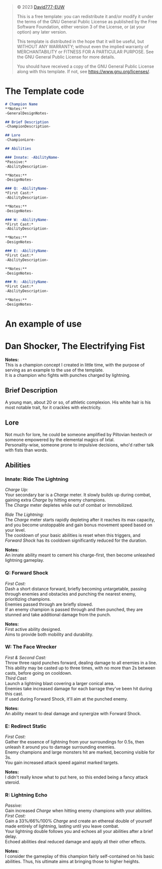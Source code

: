 > © 2023 [David777-EUW](https://github.com/David777-EUW)
> 
> This is a free template: you can redistribute it and/or modify it under the terms of the GNU General Public License as published by the Free Software Foundation, either version 3 of the License, or (at your option) any later version.
> 
> This template is distributed in the hope that it will be useful, but WITHOUT ANY WARRANTY; without even the implied warranty of MERCHANTABILITY or FITNESS FOR A PARTICULAR PURPOSE. See the GNU General Public License for more details.
> 
> You should have received a copy of the GNU General Public License along with this template. If not, see <https://www.gnu.org/licenses/>.


# The Template code
```Markdown
# Champion Name
**Notes:**  
-GeneralDesignNotes-

## Brief Description
-ChampionDescription-

## Lore
-ChampionLore-

## Abilities

### Innate: -AbilityName-
*Passive:*  
-AbilityDescription-

**Notes:**  
-DesignNotes-

### Q: -AbilityName-
*First Cast:*  
-AbilityDescription-

**Notes:**  
-DesignNotes-

### W: -AbilityName-
*First Cast:*  
-AbilityDescription-

**Notes:**  
-DesignNotes-

### E: -AbilityName-
*First Cast:*  
-AbilityDescription-

**Notes:**  
-DesignNotes-

### R: -AbilityName-
*First Cast:*  
-AbilityDescription-

**Notes:**  
-DesignNotes-
```

# An example of use

# Dan Shocker, The Electrifying Fist
**Notes:**  
This is a champion concept I created in little time, with the purpose of serving as an example to the use of the template.  
It is a champion who fights with punches charged by lightning.

## Brief Description
A young man, about 20 or so, of athletic complexion. His white hair is his most notable trait, for it crackles with electricity.

## Lore
Not much for lore, he could be someone amplified by Piltovian hextech or someone empowered by the elemental magics of Ixtal.  
Personality-wise, someone prone to impulsive decisions, who'd rather talk with fists than words.

## Abilities

### Innate: Ride The Lightning
*Charge Up:*  
Your secondary bar is a *Charge* meter. It slowly builds up during combat, gaining extra *Charge* by hitting enemy champions.  
The *Charge* meter depletes while out of combat or Immobilized.  

*Ride The Lightning:*  
The *Charge* meter starts rapidly depleting after it reaches its max capacity, and you become unstoppable and gain bonus movement
speed based on your level.  
The cooldown of your basic abilities is reset when this triggers, and *Forward Shock* has its cooldown significantly reduced for
the duration.

**Notes:**  
An innate ability meant to cement his charge-first, then become unleashed lightning gameplay.

### Q: Forward Shock
*First Cast:*  
Dash a short distance forward, briefly becoming untargetable, passing through enemies and obstacles and punching the nearest enemy,
prioritizing champions.  
Enemies passed through are briefly slowed.  
If an enemy champion is passed through and then punched, they are stunned and take additional damage from the punch.

**Notes:**  
First active ability designed.  
Aims to provide both mobility and durability.

### W: The Face Wrecker
*First & Second Cast:*  
Throw three rapid punches forward, dealing damage to all enemies in a line.  
This ability may be casted up to three times, with no more than 2s between casts, before going on cooldown.  
*Third Cast:*  
Launch a lightning blast covering a larger conical area.  
Enemies take increased damage for each barrage they've been hit during this cast.  
If used during Forward Shock, it'll aim at the punched enemy.

**Notes:**  
An ability meant to deal damage and synergize with Forward Shock.

### E: Redirect Static
*First Cast:*  
Gather the essence of lightning from your surroundings for 0.5s, then unleash it around you to damage surrounding enemies.  
Enemy champions and large monsters hit are marked, becoming visible for 3s.  
You gain increased attack speed against marked targets.

**Notes:**  
I didn't really know what to put here, so this ended being a fancy attack steroid.

### R: Lightning Echo
*Passive:*  
Gain increased *Charge* when hitting enemy champions with your abilities.  
*First Cast:*  
Gain a 33%/66%/100% *Charge* and create an ethereal double of yourself made entirely of lightning, lasting until you leave combat.  
Your lightning double follows you and echoes all your abilities after a brief delay.  
Echoed abilities deal reduced damage and apply all their other effects.  

**Notes:**  
I consider the gameplay of this champion fairly self-contained on his basic abilities.
Thus, his ultimate aims at bringing those to higher heights.
